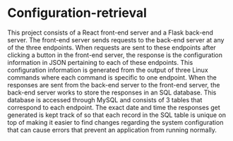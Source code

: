 # Configuration-retrieval

This project consists of a React front-end server and a Flask back-end server. The front-end server sends requests to the back-end server at any of the three endpoints. When requests are sent to these endpoints after clicking a button in the front-end server, the response is the configuration information in JSON pertaining to each of these endpoints. This configuration information is generated from the output of three Linux commands where each command is specific to one endpoint. When the responses are sent from the back-end server to the front-end server, the back-end server works to store the responses in an SQL database. This database is accessed through MySQL and consists of 3 tables that correspond to each endpoint. The exact date and time the responses get generated is kept track of so that each record in the SQL table is unique on top of making it easier to find changes regarding the system configuration that can cause errors that prevent an application from running normally.
